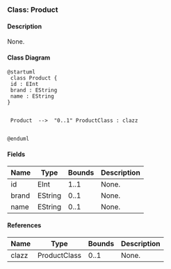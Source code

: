 ### Class: Product

#### Description

None.

#### Class Diagram

```plantuml
@startuml
 class Product {
 id : EInt 
 brand : EString 
 name : EString 
}


 Product  -->  "0..1" ProductClass : clazz


@enduml
```

#### Fields

| Name| Type| Bounds| Description|
| -----| ----| ------| -----------|
|id|EInt|1..1|None.|
|brand|EString|0..1|None.|
|name|EString|0..1|None.|

#### References

| Name| Type| Bounds| Description|
| -----| ----| ------| -----------|
|clazz|ProductClass|0..1|None.|

